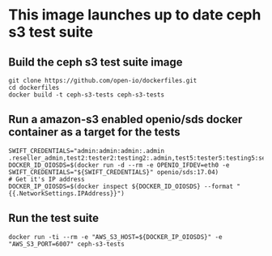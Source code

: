 # This image launches up to date ceph s3 test suite

## Build the ceph s3 test suite image

    git clone https://github.com/open-io/dockerfiles.git
    cd dockerfiles
    docker build -t ceph-s3-tests ceph-s3-tests

## Run a amazon-s3 enabled openio/sds docker container as a target for the tests

    SWIFT_CREDENTIALS="admin:admin:admin:.admin .reseller_admin,test2:tester2:testing2:.admin,test5:tester5:testing5:service,test:tester:testing:.admin,test:tester3:testing3"
    DOCKER_ID_OIOSDS=$(docker run -d --rm -e OPENIO_IFDEV=eth0 -e SWIFT_CREDENTIALS="${SWIFT_CREDENTIALS}" openio/sds:17.04)
    # Get it's IP address
    DOCKER_IP_OIOSDS=$(docker inspect ${DOCKER_ID_OIOSDS} --format "{{.NetworkSettings.IPAddress}}")

## Run the test suite

    docker run -ti --rm -e "AWS_S3_HOST=${DOCKER_IP_OIOSDS}" -e "AWS_S3_PORT=6007" ceph-s3-tests
